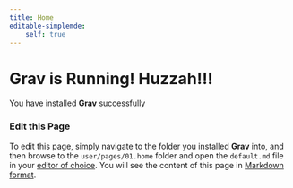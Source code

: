 ```yaml
---
title: Home
editable-simplemde:
    self: true
---
```


# Grav is Running! Huzzah!!!

You have installed **Grav** successfully

### Edit this Page

To edit this page, simply navigate to the folder you installed **Grav** into, and then browse to the `user/pages/01.home` folder and open the `default.md` file in your [editor of choice](http://learn.getgrav.org/basics/requirements).  You will see the content of this page in [Markdown format](http://learn.getgrav.org/content/markdown).
